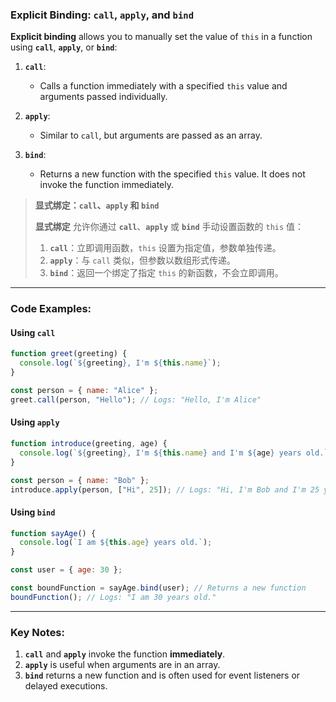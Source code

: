 ### Explicit Binding: `call`, `apply`, and `bind`

<audio src="..\..\mp3\__Explicit bind.mp3"></audio>

**Explicit binding** allows you to manually set the value of `this` in a function using **`call`**, **`apply`**, or **`bind`**:

1. **`call`**:
   - Calls a function immediately with a specified `this` value and arguments passed individually.

2. **`apply`**:
   - Similar to `call`, but arguments are passed as an array.

3. **`bind`**:
   - Returns a new function with the specified `this` value. It does not invoke the function immediately.

> **显式绑定：`call`、`apply` 和 `bind`**  
>
> <audio src="..\..\mp3\显式绑定 允许你通过 `cal.mp3"></audio>
>
> **显式绑定** 允许你通过 **`call`**、**`apply`** 或 **`bind`** 手动设置函数的 `this` 值：  
>
> 1. **`call`**：立即调用函数，`this` 设置为指定值，参数单独传递。  
> 2. **`apply`**：与 `call` 类似，但参数以数组形式传递。  
> 3. **`bind`**：返回一个绑定了指定 `this` 的新函数，不会立即调用。

---

### Code Examples:

<audio src="..\..\mp3\这段代码展示了JavaScri (8).mp3"></audio>

#### **Using `call`**
```javascript
function greet(greeting) {
  console.log(`${greeting}, I'm ${this.name}`);
}

const person = { name: "Alice" };
greet.call(person, "Hello"); // Logs: "Hello, I'm Alice"
```

#### **Using `apply`**
```javascript
function introduce(greeting, age) {
  console.log(`${greeting}, I'm ${this.name} and I'm ${age} years old.`);
}

const person = { name: "Bob" };
introduce.apply(person, ["Hi", 25]); // Logs: "Hi, I'm Bob and I'm 25 years old."
```

#### **Using `bind`**
```javascript
function sayAge() {
  console.log(`I am ${this.age} years old.`);
}

const user = { age: 30 };

const boundFunction = sayAge.bind(user); // Returns a new function
boundFunction(); // Logs: "I am 30 years old."
```

---

### Key Notes:

<audio src="..\..\mp3\1.  __`call`__ .mp3"></audio>

1. **`call`** and **`apply`** invoke the function **immediately**.  
2. **`apply`** is useful when arguments are in an array.  
3. **`bind`** returns a new function and is often used for event listeners or delayed executions.